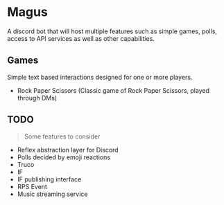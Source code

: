 # Magus

A discord bot that will host multiple features such as simple games, polls, access to API services as well as other capabilities.

## Games

Simple text based interactions designed for one or more players.

* Rock Paper Scissors (Classic game of Rock Paper Scissors, played through DMs)

## TODO

> Some features to consider

- Reflex abstraction layer for Discord
- Polls decided by emoji reactions
- Truco
- IF
- IF publishing interface
- RPS Event
- Music streaming service
